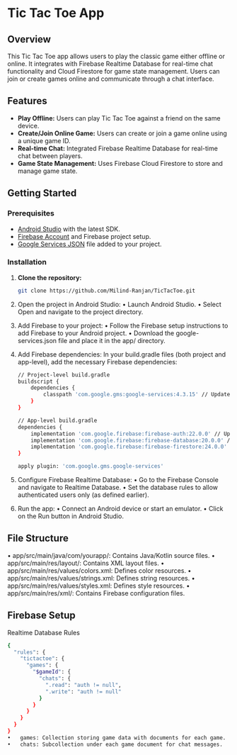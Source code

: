 # Tic Tac Toe App

## Overview

This Tic Tac Toe app allows users to play the classic game either offline or online. It integrates with Firebase Realtime Database for real-time chat functionality and Cloud Firestore for game state management. Users can join or create games online and communicate through a chat interface.

## Features

- **Play Offline:** Users can play Tic Tac Toe against a friend on the same device.
- **Create/Join Online Game:** Users can create or join a game online using a unique game ID.
- **Real-time Chat:** Integrated Firebase Realtime Database for real-time chat between players.
- **Game State Management:** Uses Firebase Cloud Firestore to store and manage game state.

## Getting Started

### Prerequisites

- [Android Studio](https://developer.android.com/studio) with the latest SDK.
- [Firebase Account](https://firebase.google.com/) and Firebase project setup.
- [Google Services JSON](https://firebase.google.com/docs/android/setup) file added to your project.

### Installation

1. **Clone the repository:**

   ```bash
   git clone https://github.com/Milind-Ranjan/TicTacToe.git
2.	Open the project in Android Studio:
	•	Launch Android Studio.
	•	Select Open and navigate to the project directory.
3.	Add Firebase to your project:
	•	Follow the Firebase setup instructions to add Firebase to your Android project.
	•	Download the google-services.json file and place it in the app/ directory.
4.	Add Firebase dependencies:
	In your build.gradle files (both project and app-level), add the necessary Firebase dependencies:
	```bash
	// Project-level build.gradle
	buildscript {
    	dependencies {
        	classpath 'com.google.gms:google-services:4.3.15' // Update to latest version
    	}
	}

	// App-level build.gradle
	dependencies {
    	implementation 'com.google.firebase:firebase-auth:22.0.0' // Update to latest version
    	implementation 'com.google.firebase:firebase-database:20.0.0' // Update to latest version
    	implementation 'com.google.firebase:firebase-firestore:24.0.0' // Update to latest version
	}

	apply plugin: 'com.google.gms.google-services'
 5.	Configure Firebase Realtime Database:
	•	Go to the Firebase Console and navigate to Realtime Database.
	•	Set the database rules to allow authenticated users only (as defined earlier).
6.	Run the app:
	•	Connect an Android device or start an emulator.
	•	Click on the Run button in Android Studio.

## File Structure

•	app/src/main/java/com/yourapp/: Contains Java/Kotlin source files.
•	app/src/main/res/layout/: Contains XML layout files.
•	app/src/main/res/values/colors.xml: Defines color resources.
•	app/src/main/res/values/strings.xml: Defines string resources.
•	app/src/main/res/values/styles.xml: Defines style resources.
•	app/src/main/res/xml/: Contains Firebase configuration files.


## Firebase Setup

Realtime Database Rules
```bash
{
  "rules": {
    "tictactoe": {
      "games": {
        "$gameId": {
          "chats": {
            ".read": "auth != null",
            ".write": "auth != null"
          }
        }
      }
    }
  }
}
•	games: Collection storing game data with documents for each game.
•	chats: Subcollection under each game document for chat messages.
